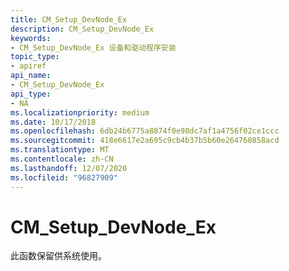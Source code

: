 ```yaml
---
title: CM_Setup_DevNode_Ex
description: CM_Setup_DevNode_Ex
keywords:
- CM_Setup_DevNode_Ex 设备和驱动程序安装
topic_type:
- apiref
api_name:
- CM_Setup_DevNode_Ex
api_type:
- NA
ms.localizationpriority: medium
ms.date: 10/17/2018
ms.openlocfilehash: 6db24b6775a8874f0e98dc7af1a4756f02ce1ccc
ms.sourcegitcommit: 418e6617e2a695c9cb4b37b5b60e264760858acd
ms.translationtype: MT
ms.contentlocale: zh-CN
ms.lasthandoff: 12/07/2020
ms.locfileid: "96827909"
---
```

# <a name="cm_setup_devnode_ex"></a>CM_Setup_DevNode_Ex

此函数保留供系统使用。
